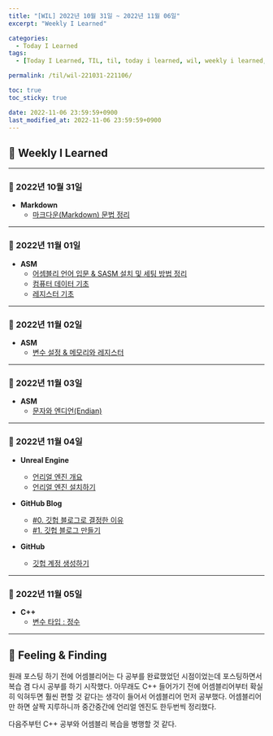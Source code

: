 ```yaml
---
title: "[WIL] 2022년 10월 31일 ~ 2022년 11월 06일"
excerpt: "Weekly I Learned"

categories:
  - Today I Learned
tags:
  - [Today I Learned, TIL, til, today i learned, wil, weekly i learned, 221031, 221106, 2022, 10, 11, 31, 06]

permalink: /til/wil-221031-221106/

toc: true
toc_sticky: true

date: 2022-11-06 23:59:59+0900
last_modified_at: 2022-11-06 23:59:59+0900
---
```

 
## 👻 Weekly I Learned

***

### 🌱 2022년 10월 31일
- **Markdown**
    - [마크다운(Markdown) 문법 정리](/md/grammar)

***

### 🌱 2022년 11월 01일
- **ASM**
    - [어셈블리 언어 입문 & SASM 설치 및 세팅 방법 정리](/asm/asm-basic)
    - [컴퓨터 데이터 기초](/asm/data-basic)
    - [레지스터 기초](/asm/reg-basic)

***

### 🌱 2022년 11월 02일
- **ASM**
    - [변수 설정 & 메모리와 레지스터](/asm/reg-to-memory)

***

### 🌱 2022년 11월 03일
- **ASM**
    - [문자와 엔디언(Endian)](/asm/char-and-endian)

***

### 🌱 2022년 11월 04일
- **Unreal Engine**
    - [언리얼 엔진 개요](/unreal/unreal-summary)
    - [언리얼 엔진 설치하기](/unreal/install-ue)

- **GitHub Blog**
    - [#0. 깃헙 블로그로 결정한 이유](/github-blog/prologue)
    - [#1. 깃헙 블로그 만들기](/github-blog/gb-1)

- **GitHub**
    - [깃헙 계정 생성하기](/github/create-account)

***

### 🌱 2022년 11월 05일
- **C++**
    - [변수 타입 : 정수](/cpp/integer)

***

## 👻 Feeling & Finding
원래 포스팅 하기 전에 어셈블리어는 다 공부를 완료했었던 시점이었는데 포스팅하면서 복습 겸 다시 공부를 하기 시작했다. 아무래도 C++ 들어가기 전에 어셈블리어부터 확실히 익혀두면 훨씬 편할 것 같다는 생각이 들어서 어셈블리어 먼저 공부했다. 어셈블리어만 하면 살짝 지루하니까 중간중간에 언리얼 엔진도 한두번씩 정리했다.

다음주부턴 C++ 공부와 어셈블리 복습을 병행할 것 같다.